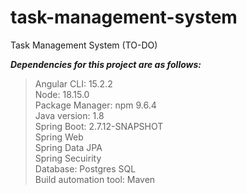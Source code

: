 # task-management-system
Task Management System (TO-DO)

***Dependencies for this project are as follows:***
> Angular CLI: 15.2.2 <br>
> Node: 18.15.0 <br>
> Package Manager: npm 9.6.4 <br>
> Java version: 1.8 <br>
> Spring Boot: 2.7.12-SNAPSHOT <br>
> Spring Web <br>
> Spring Data JPA<br>
> Spring Secuirity<br>
> Database: Postgres SQL<br>
> Build automation tool: Maven<br>
